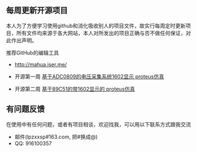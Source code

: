 
## 每周更新开源项目
本人为了方便学习使用github和消化吸收别人的项目文件，故实行每周定时更新项目，所有文件均来源于各大网站，本人对所发出的项目正确与否不做任何保证，对此作出声明。

推荐GitHub的编辑工具

   *  http://mahua.jser.me/

* 开源第一周     [基于ADC0809的电压采集系统1602显示 proteus仿真](https://github.com/lpzxxsp/Project-update-weekly/tree/master/1.%E5%9F%BA%E4%BA%8EADC0809%E7%9A%84%E7%94%B5%E5%8E%8B%E9%87%87%E9%9B%86%E7%B3%BB%E7%BB%9F1602%E6%98%BE%E7%A4%BA%20proteus%E4%BB%BF%E7%9C%9F)
* 开源第二周     [基于89C51的带1602显示的 proteus仿真](https://github.com/lpzxxsp/Project-update-weekly/tree/master/2.1602闹钟仿真)

## 有问题反馈
在使用中有任何问题，或者有项目相谈，欢迎找我，可以用以下联系方式跟我交流

* 邮件(lpzxxsp#163.com, 把#换成@)
* QQ: 916100357
